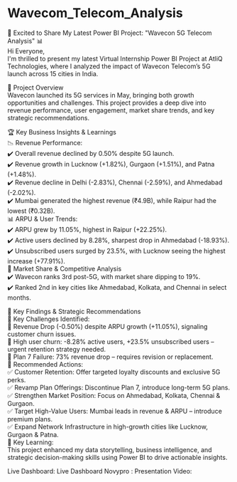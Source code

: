 # Wavecom_Telecom_Analysis


🚀 Excited to Share My Latest Power BI Project: "Wavecon 5G Telecom Analysis" 📊    
Hi Everyone,   
I'm thrilled to present my latest Virtual Internship Power BI Project at AtliQ Technologies, where I analyzed the impact of Wavecon Telecom’s 5G launch across 15 cities in India.   

🔎 Project Overview   
Wavecon launched its 5G services in May, bringing both growth opportunities and challenges. This project provides a deep dive into revenue performance, user engagement, market share trends, and key strategic recommendations.   

🏆 Key Business Insights & Learnings   
📉 Revenue Performance:    
	✔️ Overall revenue declined by 0.50% despite 5G launch.  
	✔️ Revenue growth in Lucknow (+1.82%), Gurgaon (+1.51%), and Patna (+1.48%).   
	✔️ Revenue decline in Delhi (-2.83%), Chennai (-2.59%), and Ahmedabad (-2.02%).  
	✔️ Mumbai generated the highest revenue (₹4.9B), while Raipur had the lowest (₹0.32B).  
📊 ARPU & User Trends:   
	✔️ ARPU grew by 11.05%, highest in Raipur (+22.25%).  
	✔️ Active users declined by 8.28%, sharpest drop in Ahmedabad (-18.93%).   
	✔️ Unsubscribed users surged by 23.5%, with Lucknow seeing the highest increase (+77.91%).   
📡 Market Share & Competitive Analysis   
	✔️ Wavecon ranks 3rd post-5G, with market share dipping to 19%.   
	✔️ Ranked 2nd in key cities like Ahmedabad, Kolkata, and Chennai in select months.   
	
📢 Key Findings & Strategic Recommendations    
🚨 Key Challenges Identified:   
	🔹 Revenue Drop (-0.50%) despite ARPU growth (+11.05%), signaling customer churn issues.   
	🔹 High user churn: -8.28% active users, +23.5% unsubscribed users – urgent retention strategy needed.   
	🔹 Plan 7 Failure: 73% revenue drop – requires revision or replacement.   
🚀 Recommended Actions:   
	✅ Customer Retention: Offer targeted loyalty discounts and exclusive 5G perks.   
	✅ Revamp Plan Offerings: Discontinue Plan 7, introduce long-term 5G plans.    
	✅ Strengthen Market Position: Focus on Ahmedabad, Kolkata, Chennai & Gurgaon.   
	✅ Target High-Value Users: Mumbai leads in revenue & ARPU – introduce premium plans.    
	✅ Expand Network Infrastructure in high-growth cities like Lucknow, Gurgaon & Patna.   
🔗 Key Learning:    
This project enhanced my data storytelling, business intelligence, and strategic decision-making skills using Power BI to drive actionable insights.

Live Dashboard: 
Live Dashboard Novypro : 
Presentation Video: 
